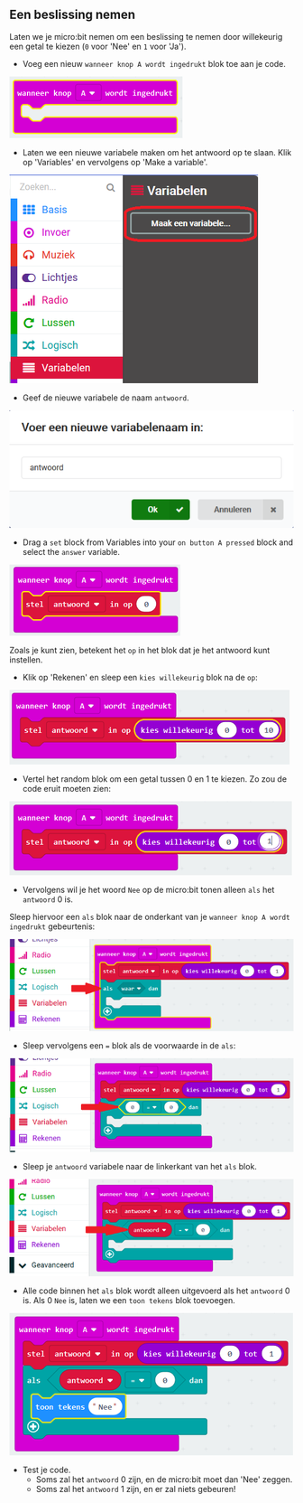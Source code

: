 ## Een beslissing nemen

Laten we je micro:bit nemen om een beslissing te nemen door willekeurig een getal te kiezen (`0` voor 'Nee' en `1` voor 'Ja').

+ Voeg een nieuw `wanneer knop A wordt ingedrukt` blok toe aan je code.

![schermafbeelding](images/fortune-on-a-pressed.png)

+ Laten we een nieuwe variabele maken om het antwoord op te slaan. Klik op 'Variables' en vervolgens op 'Make a variable'.

![schermafbeelding](images/fortune-variables.png)

+ Geef de nieuwe variabele de naam `antwoord`.

![schermafbeelding](images/fortune-answer.png)

+ Drag a `set` block from Variables into your `on button A pressed` block and select the `answer` variable.

![schermafbeelding](images/fortune-set.png)

Zoals je kunt zien, betekent het `op` in het blok dat je het antwoord kunt instellen.

+ Klik op 'Rekenen' en sleep een `kies willekeurig` blok na de `op`:

![schermafbeelding](images/fortune-random.png)

+ Vertel het random blok om een getal tussen 0 en 1 te kiezen. Zo zou de code eruit moeten zien:

![schermafbeelding](images/fortune-random-1.png)

+ Vervolgens wil je het woord `Nee` op de micro:bit tonen alleen `als` het `antwoord` 0 is.

Sleep hiervoor een `als` blok naar de onderkant van je `wanneer knop A wordt ingedrukt` gebeurtenis:

![schermafbeelding](images/fortune-if.png)

+ Sleep vervolgens een `=` blok als de voorwaarde in de `als`:

![schermafbeelding](images/fortune-equals.png)

+ Sleep je `antwoord` variabele naar de linkerkant van het `als` blok.

![schermafbeelding](images/fortune-if-finished.png)

+ Alle code binnen het `als` blok wordt alleen uitgevoerd als het `antwoord` 0 is. Als 0 `Nee` is, laten we een `toon tekens` blok toevoegen.

![schermafbeelding](images/fortune-no.png)

+ Test je code. 
    + Soms zal het `antwoord` 0 zijn, en de micro:bit moet dan 'Nee' zeggen.
    + Soms zal het `antwoord` 1 zijn, en er zal niets gebeuren!